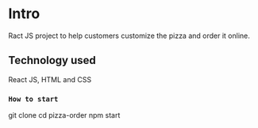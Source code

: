 # Intro

Ract JS project to help customers customize the pizza and order it online.

## Technology used

React JS, HTML and CSS

### `How to start`

git clone
cd pizza-order
npm start
